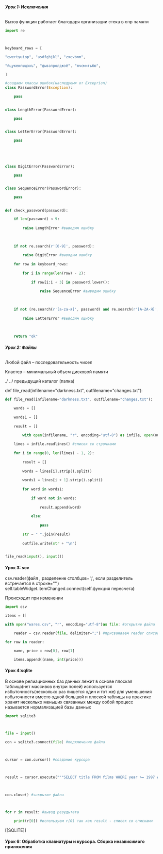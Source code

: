 

###### **Урок 1: Исключения**

Вызов функции работает благодаря организации стека в опр памяти

```python
import re

  

keyboard_rows = [

"qwertyuiop", "asdfghjkl", "zxcvbnm",

"йцукенгшщзхъ", "фывапролджэё", "ячсмитьбю",

]

#создаем классы ошибок(наследуемя от Exceprion)
class PasswordError(Exception):

	pass

  
class LengthError(PasswordError):

	pass


class LetterError(PasswordError):

	pass

  

  

class DigitError(PasswordError):

	pass


class SequenceError(PasswordError):

	pass

  
def check_password(password):

	if len(password) < 9:
	
		raise LengthError #выводим ошибку
	
	  
	
	if not re.search(r'[0-9]', password):
	
		raise DigitError #выводим ошибку
	
	for row in keyboard_rows:
	
		for i in range(len(row) - 2):
	
			if row[i:i + 3] in password.lower():
	
				raise SequenceError #выводим ошибку
	
	  
	
	if not (re.search(r'[a-zа-я]', password) and re.search(r'[A-ZА-Я]', password)):
	
		raise LetterError #выводим ошибку
	
	  
	
	return "ok"
```


###### **Урок 2: Файлы**

Любой файл – последовательность чисел

Кластер – минимальный объем дисковой памяти

./ ../ предыдущий каталог (папка)

def file_read(infilename="darkness.txt", outfilename="changes.txt"):

```python
def file_read(infilename="darkness.txt", outfilename="changes.txt"):

	words = []
	
	words1 = []
	
	result = []
	
		with open(infilename, "r", encoding="utf-8") as infile, open(outfilename, "w", encoding="utf-8") as outfile: #открытие файлов, интересно открытие двух файлов в одной строчке

	lines = infile.readlines() #список со строчками
	
	for i in range(0, len(lines) - 1, 2):
	
		result = []
		
		words = lines[i].strip().split()
		
		words1 = lines[i + 1].strip().split()
		
		for word in words1:
		
			if word not in words:
		
				result.append(word)
		
			else:
		
				pass
	
		str = " ".join(result)
		
		outfile.write(str + "\n")

  
file_read(input(), input())
```


####   

#### **Урок 3: scv**

csv.reader(файл , разделение столбцов=';', если разделитель встречается в строке='"')  self.tableWidget.itemChanged.connect(self.функция пересчета)

Происходит при изменении 

```python
import csv

items = []

with open("wares.csv", "r", encoding="utf-8")as file: #открытие файла

	reader = csv.reader(file, delimiter=";") #присваиваем reader список с файлами с помощью reader(файлб разделитетель)

for row in reader:

	name, price = row[0], row[1]

	items.append((name, int(price)))
```

#### **Урок 4:sqlite**

В основе релиационных баз данных лежит в основе плоская таблица(нет массивов внутри полей) используется избыточность(несколько раз пишется один и тот же) для уменьшения избыточности вместо одной большой и плоской таблицы на практике хранят несколько меньших связанных между собой процесс называется нормализацией базы данных


```python
import sqlite3

  

file = input()

con = sqlite3.connect(file) #подключение файла

  

cursor = con.cursor() #создание курсора

  

result = cursor.execute("""SELECT title FROM films WHERE year >= 1997 AND genre IN(7, 9)""").fetchall() #поиск: SELECT title - выбираем заголовок из films гле год больше или равен 1997 и жанр в (7,9)

  

con.close() #закрытие файла

  

for r in result: #вывод резудьтата

	print(r[0]) #используем r[0] так как result - список со списками
```

[[SQLITE]]

#### **Урок 6: Обработка клавиатуры и курсора. Сборка независимого приложения**









